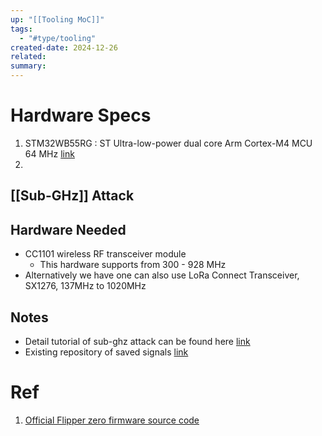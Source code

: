 ```yaml
---
up: "[[Tooling MoC]]"
tags:
  - "#type/tooling"
created-date: 2024-12-26
related: 
summary:
---
```


# Hardware Specs

1. STM32WB55RG : ST Ultra-low-power dual core Arm Cortex-M4 MCU 64 MHz [link](https://docs.flipper.net/development/hardware/tech-specs)
2. 

## [[Sub-GHz]] Attack


## Hardware Needed

- CC1101 wireless RF transceiver module 
	- This hardware supports from 300 - 928 MHz
- Alternatively we have one can also use LoRa Connect Transceiver, SX1276, 137MHz to 1020MHz

## Notes

- Detail tutorial of sub-ghz attack can be found here [link](https://www.youtube.com/watch?v=NAGuFLUjM0o&ab_channel=PenAce)
- Existing repository of saved signals [link](https://github.com/UberGuidoZ/Flipper/tree/main/Sub-GHz)


# Ref

1. [Official Flipper zero firmware source code](https://github.com/flipperdevices/flipperzero-firmware)
